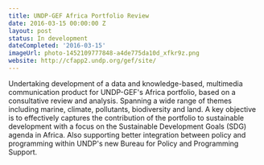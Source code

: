 ```yaml
---
title: UNDP-GEF Africa Portfolio Review
date: 2016-03-15 00:00:00 Z
layout: post
status: In development
dateCompleted: '2016-03-15'
imageUrl: photo-1452109777848-a4de775da10d_xfkr9z.png
website: http://cfapp2.undp.org/gef/site/
---
```


Undertaking development of a data and knowledge-based, multimedia communication product for UNDP-GEF's Africa portfolio, based on a consultative review and analysis. Spanning a wide range of themes including marine, climate, pollutants, biodiversity and land. A key objective is to effectively captures the contribution of the portfolio to sustainable development with a focus on the Sustainable Development Goals (SDG) agenda in Africa. Also supporting better integration between policy and programming within UNDP's new Bureau for Policy and Programming Support.
